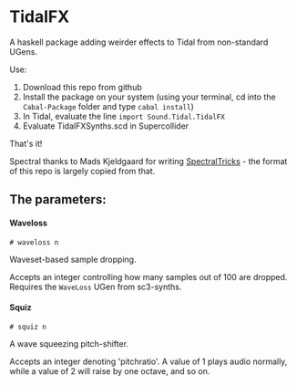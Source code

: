 # TidalFX
A haskell package adding weirder effects to Tidal from non-standard UGens.

Use:
1. Download this repo from github
2. Install the package on your system (using your terminal, cd into the `Cabal-Package` folder and type `cabal install`)
3. In Tidal, evaluate the line `import Sound.Tidal.TidalFX`
4. Evaluate TidalFXSynths.scd in Supercollider

That's it!

Spectral thanks to Mads Kjeldgaard for writing [SpectralTricks](https://github.com/madskjeldgaard/SpectralTricks) - the format of this repo is largely copied from that.

## The parameters:

#### Waveloss
`# waveloss n`

Waveset-based sample dropping.

Accepts an integer controlling how many samples out of 100 are dropped. Requires the `WaveLoss` UGen from sc3-synths.

#### Squiz
`# squiz n`

A wave squeezing pitch-shifter.

Accepts an integer denoting 'pitchratio'. A value of 1 plays audio normally, while a value of 2 will raise by one octave, and so on.
